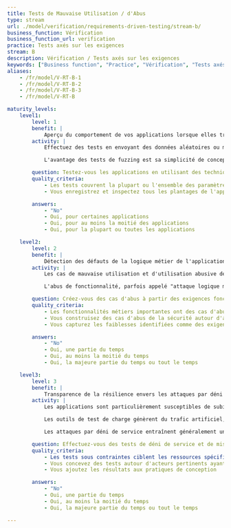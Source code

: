 ```yaml
---
title: Tests de Mauvaise Utilisation / d'Abus
type: stream
url: ./model/verification/requirements-driven-testing/stream-b/
business_function: Vérification
business_function_url: verification
practice: Tests axés sur les exigences
stream: B
description: Vérification / Tests axés sur les exigences
keywords: ["Business function", "Practice", "Vérification", "Tests axés sur les exigences"]
aliases:
    - /fr/model/V-RT-B-1
    - /fr/model/V-RT-B-2
    - /fr/model/V-RT-B-3
    - /fr/model/V-RT-B

maturity_levels:
    level1:
        level: 1
        benefit: |
            Aperçu du comportement de vos applications lorsque elles traitent des entrées inattendues
        activity: |
            Effectuez des tests en envoyant des données aléatoires ou malformées au sujet du test dans le but de le faire planter. Le test de génération aléatoire ou Fuzzing est une technique de test du logiciel en boîte noire qui consiste à trouver des bogues d'implémentation à l'aide de l'injection de données malformées ou semi-malformées de manière automatique. Faites au moins un fuzzing minimal pour découvrir les vulnérabilités liées aux paramètres d'entrée principaux de l'application.

            L'avantage des tests de fuzzing est sa simplicité de conception et son absence de supposition sur le comportement du système. Son approche stochastique permet la découverte de bugs que les humains ou des tests structurés manqueraient souvent. C'est aussi l'un des rares moyens d'évaluer la qualité d'un système fermé (comme un téléphone SIP). La simplicité du fuzzing est contrebalancée par la difficulté de détecter et de caractériser les plantages avec précision. Préférez les outils et les environnements de fuzzing existants afin de tirer parti des outils associés.

        question: Testez-vous les applications en utilisant des techniques de génération aléatoire?
        quality_criteria:
            - Les tests couvrent la plupart ou l'ensemble des paramètres d'entrée de l'application
            - Vous enregistrez et inspectez tous les plantages de l'application dans le but d'évaluer l'impact sur la sécurité en fonction de vos capacités

        answers:
            - "No"
            - Oui, pour certaines applications
            - Oui, pour au moins la moitié des applications
            - Oui, pour la plupart ou toutes les applications

    level2:
        level: 2
        benefit: |
            Détection des défauts de la logique métier de l'application
        activity: |
            Les cas de mauvaise utilisation et d'utilisation abusive décrivent des scénarios d'utilisation non intentionnée ou malveillante de l'application, explicitant la manière dont un attaquant pourrait faire. Créez des cas de mauvaise utilisation et d’utilisation abusive pour mal utiliser ou exploiter les faiblesses des contrôles dans les fonctionnalités du logiciel dans le but d'attaquer une application. Utilisez des modèles de cas d'abus pour une application afin de permettre l'identification de tests de sécurité concrets qui exploitent directement ou indirectement les scénarios d'abus.

            L'abus de fonctionnalité, parfois appelé "attaque logique métier", est lié à la conception et la mise en œuvre des fonctionnalités de l'application. Un exemple est l'utilisation d'un canal de réinitialisation de mot de passe pour énumérer les comptes. Dans le cadre des tests de logique métier, identifiez les règles métier qui sont importantes pour l'application et faites des expérimentations afin de vérifier si l'application met en oeuvre correctement la règle métier. Par exemple, sur une application de transaction boursière, est-ce que l'attaquant est autorisé à démarrer une transaction au début de la journée et à verrouiller un prix, à maintenir la transaction ouverte jusqu'à la fin de la journée, puis accomplir la vente si le cours de l'action a augmenté ou l'annuler si le prix a baissé?

        question: Créez-vous des cas d'abus à partir des exigences fonctionnelles et utilisez-vous celles-ci pour piloter les tests de sécurité?
        quality_criteria:
            - Les fonctionnalités métiers importantes ont des cas d'abus correspondants
            - Vous construisez des cas d'abus de la sécurité autour d'acteurs types pertinents ayant des motivations et des caractéristiques bien définies
            - Vous capturez les faiblesses identifiées comme des exigences de sécurité

        answers:
            - "No"
            - Oui, une partie du temps
            - Oui, au moins la moitié du temps
            - Oui, la majeure partie du temps ou tout le temps

    level3:
        level: 3
        benefit: |
            Transparence de la résilience envers les attaques par déni de service
        activity: |
            Les applications sont particulièrement susceptibles de subir des attaques par déni de service. Effectuez des tests de résistance de sécurité sur elles par déni de service dans des conditions contrôlées, de préférence dans les environnements d'acceptation utilisateurs.

            Les outils de test de charge génèrent du trafic artificiel, vous permettant de tester les performances de l'application sous une charge élevée. Un test important est le nombre de requêtes par seconde qu'une application peut gérer tout en respectant ses exigences de performance. Tester à partir d'une seule adresse IP est toujours utile car cela donne une indication du nombre de requêtes qu'un attaquant doit générer pour avoir un impact sur l'application.

            Les attaques par déni de service entraînent généralement un amoindrissement ou un épuisement des ressources de l'application. Pour déterminer si des ressources peuvent être victimes d'un déni de service, analysez chaque ressource de l'application pour voir comment elle peut être épuisée. Hiérarchisez les actions qu'un utilisateur non authentifié peut accomplir. Complétez l'ensemble des tests de déni de service par des tests de contraintes de sécurité pour effectuer des actions ou créer les conditions qui causent des retards, des interruptions ou des défaillances de l'application en train d'être testée.

        question: Effectuez-vous des tests de déni de service et de mise sous tension de la sécurité?
        quality_criteria:
            - Les tests sous contraintes ciblent les ressources spécifiques de l'application (par ex : éviter l'épuisement de la quantité de mémoire en évitant d'utiliser de grandes quantités de données lors d'une session utilisateur)
            - Vous concevez des tests autour d'acteurs pertinents ayant des caractéristiques bien définies (connaissances, ressources)
            - Vous ajoutez les résultats aux pratiques de conception

        answers:
            - "No"
            - Oui, une partie du temps
            - Oui, au moins la moitié du temps
            - Oui, la majeure partie du temps ou tout le temps

---
```

